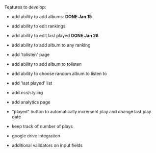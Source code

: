 Features to develop:

* add ability to add albums: **DONE Jan 15**
* add ability to edit rankings
* add ability to edit last played **DONE Jan 28**
* add ability to add album to any ranking

* add 'tolisten' page
* add ability to add album to tolisten
* add ability to choose random album to listen to

* add 'last played' list

* add css/styling

* add analytics page

* "played" button to automatically increment play and change last play date
* keep track of number of plays
* google drive integration
* additional validators on input fields
